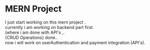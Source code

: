 <h1>MERN Project</h1>
I just start working on this mern project .<br>
currently i am working on backend part first.<br> 
(where i am done with API's ,.<br>
{CRUD Operations} done..<br>
now i will work on userAuthentication and payment integration.(API's).<br>
